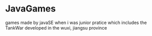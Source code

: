 # JavaGames
games made by javaSE when i was junior pratice
which includes the TankWar developed in the wuxi, jiangsu province
